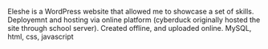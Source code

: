 Eleshe is a WordPress website that allowed me to showcase a set of skills. Deployemnt and hosting via online platform (cyberduck originally hosted the site through school server).
Created offline, and uploaded online. 
MySQL, html, css, javascript
